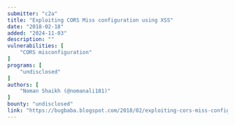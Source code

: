 ```yaml
---
submitter: "c2a"
title: "Exploiting CORS Miss configuration using XSS"
date: "2018-02-18"
added: "2024-11-03"
description: ""
vulnerabilities: [
    "CORS misconfiguration"
]
programs: [
    "undisclosed"
]
authors: [
    "Noman Shaikh (@nomanali181)"
]
bounty: "undisclosed"
link: "https://bugbaba.blogspot.com/2018/02/exploiting-cors-miss-configuration.html"
---
```




